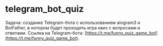 # telegram_bot_quiz
Задача: создание Telegram-бота с использованием aiogram3 и BotFather, в котором будет проходить игра квиз с вопросами и ответами.
Ссылка на Telegram-бота: [https://t.me/funny_quiz_game_bot](https://t.me/funny_quiz_game_bot).
